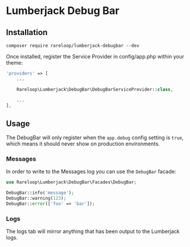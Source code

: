 # Lumberjack Debug Bar

## Installation
```
composer require rareloop/lumberjack-debugbar --dev
```

Once installed, register the Service Provider in config/app.php within your theme:

```php
'providers' => [
    ...

    Rareloop\Lumberjack\DebugBar\DebugBarServiceProvider::class,

    ...
],
```

## Usage
The DebugBar will only register when the `app.debug` config setting is `true`, which means it should never show on production environments.

### Messages
In order to write to the Messages log you can use the `DebugBar` facade:

```php
use Rareloop\Lumberjack\DebugBar\Facades\DebugBar;

DebugBar::info('message');
DebugBar::warning(123);
DebugBar::error(['foo' => 'bar']);
```

### Logs
The logs tab will mirror anything that has been output to the Lumberjack logs.
